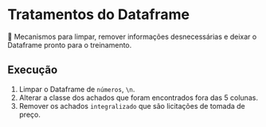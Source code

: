 # Tratamentos do Dataframe
:game_die: Mecanismos para limpar, remover informações desnecessárias e deixar o Dataframe pronto para o treinamento.

## Execução

1. Limpar o Dataframe de `números`, `\n`.
2. Alterar a classe dos achados que foram encontrados fora das 5 colunas.
3. Remover os achados `integralizado` que são licitações de tomada de preço. 
